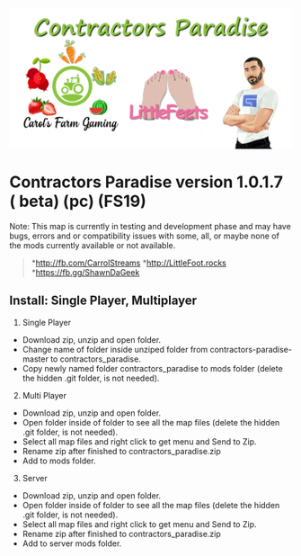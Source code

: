 ![Contractors Paradise version 1.0.0.7](https://raw.githubusercontent.com/ShawnDaGeek/contractors-paradise/master/contractors-paradise.png)
# Contractors Paradise version 1.0.1.7 ( beta) (pc) (FS19)
Note: This map is currently in testing and development phase and may have bugs, errors and or compatibility issues with some, all, or maybe none of the mods currently available or not available.
> *http://fb.com/CarrolStreams
> *http://LittleFoot.rocks
> *https://fb.gg/ShawnDaGeek

## Install: Single Player, Multiplayer

1. Single Player
  * Download zip, unzip and open folder.  
  * Change name of folder inside unziped folder from contractors-paradise-master to contractors_paradise.
  * Copy newly named folder contractors_paradise to mods folder (delete the hidden .git folder, is not needed).
2. Multi Player
  * Download zip, unzip and open folder.  
  * Open folder inside of folder to see all the map files (delete the hidden .git folder, is not needed). 
  * Select all map files and right click to get menu and Send to Zip.  
  * Rename zip after finished to contractors_paradise.zip
  * Add to mods folder.
3. Server
  * Download zip, unzip and open folder.  
  * Open folder inside of folder to see all the map files (delete the hidden .git folder, is not needed). 
  * Select all map files and right click to get menu and Send to Zip.  
  * Rename zip after finished to contractors_paradise.zip
  * Add to server mods folder.
